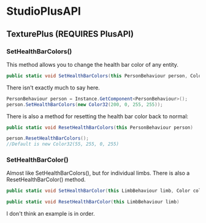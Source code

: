# StudioPlusAPI
## TexturePlus (REQUIRES PlusAPI)
### SetHealthBarColors()
This method allows you to change the health bar color of any entity.
```cs
public static void SetHealthBarColors(this PersonBehaviour person, Color color)
```
There isn't exactly much to say here.
```cs
PersonBehaviour person = Instance.GetComponent<PersonBehaviour>();
person.SetHealthBarColors(new Color32(200, 0, 255, 255));
```
There is also a method for resetting the health bar color back to normal:
```cs
public static void ResetHealthBarColors(this PersonBehaviour person)
```
```cs
person.ResetHealthBarColors();
//Default is new Color32(55, 255, 0, 255)
```
### SetHealthBarColor()
Almost like SetHealthBarColors(), but for individual limbs. There is also a ResetHealthBarColor() method.
```cs
public static void SetHealthBarColor(this LimbBehaviour limb, Color color)

public static void ResetHealthBarColor(this LimbBehaviour limb)
```
I don't think an example is in order. 